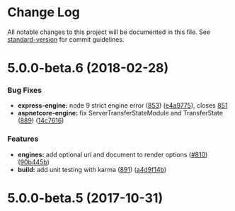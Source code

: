# Change Log

All notable changes to this project will be documented in this file. See [standard-version](https://github.com/conventional-changelog/standard-version) for commit guidelines.

<a name="5.0.0-beta.6"></a>
# 5.0.0-beta.6 (2018-02-28)

### Bug Fixes

* **express-engine:** node 9 strict engine error ([853](https://github.com/angular/universal/pull/853)) ([e4a9775](https://github.com/angular/universal/commit/e4a97754e62d5418faad3837a88a21b710aa3d8d)), closes [851](https://github.com/angular/universal/issues/851)
* **aspnetcore-engine:** fix ServerTransferStateModule and TransferState ([889](https://github.com/angular/universal/pull/889)) ([14c7616](https://github.com/angular/universal/commit/14c76166ac36c2de619c733531432fd109e4bb67))


### Features

* **engines:** add optional url and document to render options ([#810](https://github.com/angular/universal/pull/810)) ([90b445b](https://github.com/angular/universal/commit/90b445b2b317e58003b9d6d51835139efb542422))
* **build:** add unit testing with karma ([891](https://github.com/angular/universal/pull/891)) ([a4d9f14b](https://github.com/angular/universal/commit/a4d9f14b39bbed2e5c7fec24dede0a89b9f97ae0))

<a name="5.0.0-beta.5"></a>
# 5.0.0-beta.5 (2017-10-31)
